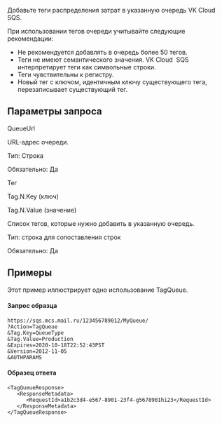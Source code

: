 Добавьте теги распределения затрат в указанную очередь VK Cloud  SQS.

При использовании тегов очереди учитывайте следующие рекомендации:

- Не рекомендуется добавлять в очередь более 50 тегов.
- Теги не имеют семантического значения. VK Cloud  SQS интерпретирует теги как символьные строки.
- Теги чувствительны к регистру.
- Новый тег с ключом, идентичным ключу существующего тега, перезаписывает существующий тег.

## Параметры запроса

QueueUrl

URL-адрес очереди.

Тип: Строка

Обязательно: Да

Тег

Tag.N.Key (ключ)

Tag.N.Value (значение)

Список тегов, которые нужно добавить в указанную очередь.

Тип: строка для сопоставления строк

Обязательно: Да

## Примеры

Этот пример иллюстрирует одно использование TagQueue.

#### Запрос образца

```
https://sqs.mcs.mail.ru/123456789012/MyQueue/
?Action=TagQueue
&Tag.Key=QueueType
&Tag.Value=Production
&Expires=2020-10-18T22:52:43PST
&Version=2012-11-05
&AUTHPARAMS
```

#### Образец ответа

```
<TagQueueResponse>
   <ResponseMetadata>
      <RequestId>a1b2c3d4-e567-8901-23f4-g5678901hi23</RequestId>
   </ResponseMetadata>
</TagQueueResponse>
```
